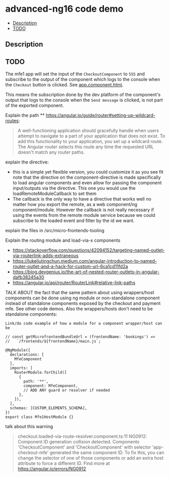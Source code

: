 # advanced-ng16 code demo

- [Description](#description)
- [TODO](#todo)

## Description

## TODO

The mfe1 app will set the input of the `CheckoutComponent` to `555` and subscribe to the output of the component which logs to the console when the `Checkout` button is clicked. See [app.component.html](/code-demos/advanced-ng16/checkout/src/app/app.component.html). 


This means the subscription done by the dev platform of the component's output that logs to the console when the `Send message` is clicked, is not part of the exported component.

Explain the path ** https://angular.io/guide/router#setting-up-wildcard-routes:
> A well-functioning application should gracefully handle when users attempt to navigate to a part of your application that does not exist. To add this functionality to your application, you set up a wildcard route. The Angular router selects this route any time the requested URL doesn't match any router paths.
>


explain the directive:
- this is a simple yet flexible version, you could customize it as you see fit
note that the directive on the component-directive is made specifically to load angular components and even allow for passing the component input/outputs via the directive. This one you would use the loadRemoteModuleCallback to set them 
- The callback is the only way to have a directive that works well no matter how you
export the remote, as a web component/ng component/module. However the callback is not really necessary if using the events from the remote module service because we could subscribe to the loaded event and filter by the id we want.

explain the files in /src/micro-frontends-tooling


Explain the routing module and load-via-x components
- https://stackoverflow.com/questions/42094152/targeting-named-outlet-via-routerlink-adds-extraneous
- https://lukeliutingchun.medium.com/angular-introduction-to-named-router-outlet-and-a-hack-for-custom-url-6ca1cd11fd2a
- https://blog.devgenius.io/the-art-of-nested-router-outlets-in-angular-dafb38245a30
- https://angular.io/api/router/RouterLink#relative-link-paths


TALK ABOUT the fact that the same pattern about using wrappers/host components can be done using ng module or non-standalone component instead of standalone components exposed by the checkout and payment mfe. See other code demos.
Also the wrappers/hosts don't need to be standalone components:
```
Link/do code example of how a module for a component wrapper/host can be

// const getMicrofrontendBundleUrl = (frontendName: 'bookings') =>
//   `/frontends/${frontendName}/main.js`;

@NgModule({
  declarations: [
    MfeComponent
  ],
  imports: [
    RouterModule.forChild([
      {
        path: '**',
        component: MfeComponent,
        // ADD ANY guard or resolver if needed
      },
    ]),
  ],
  schemas: [CUSTOM_ELEMENTS_SCHEMA],
})
export class Mfe1HostModule {}

```

talk about this warning
> checkout.loaded-via-route-resolver.component.ts:11  NG0912: Component ID generation collision detected. Components 'CheckoutComponent' and 'CheckoutComponent' with selector 'app-checkout-mfe' generated the same component ID. To fix this, you can change the selector of one of those components or add an extra host attribute to force a different ID. Find more at https://angular.io/errors/NG0912
> 